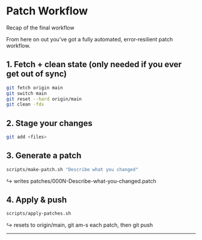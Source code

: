 # Patch Workflow
Recap of the final workflow

From here on out you’ve got a fully automated, error‑resilient patch workflow.

## 1. Fetch + clean state (only needed if you ever get out of sync)

```bash
git fetch origin main
git switch main
git reset --hard origin/main
git clean -fdx
```

## 2. Stage your changes

```bash
git add <files>
```

## 3. Generate a patch

```bash
scripts/make-patch.sh "Describe what you changed"
```
↪ writes patches/000N-Describe-what-you-changed.patch

## 4. Apply & push

```bash
scripts/apply-patches.sh
```
↪ resets to origin/main, git am-s each patch, then git push

---
